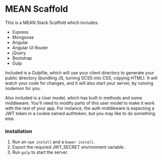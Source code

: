 # MEAN Scaffold

This is a MEAN Stack Scaffold which includes:

- Express
- Mongoose
- Angular
- Angular UI Router
- jQuery
- Bootstrap
- Gulp

Included is a Gulpfile, which will use your client directory to generate your public directory (bundling JS, turning SCSS into CSS, copying HTML).  It will watch your code for changes, and it will also start your server, by running nodemon for you.

Also included is a User model, which has built in methods and some middleware.  You'll need to modify parts of this user model to make it work with the rest of your app.  For instance, the auth middleware is expecting a JWT token in a cookie named authtoken, but you may like to do something else.

### Installation

1. Run an `npm install` and a `bower install`.
2. Export the required JWT_SECRET environment variable.
3. Run `gulp` to start the server.
